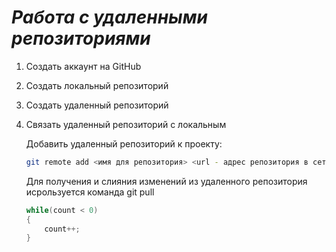 # ***Работа с удаленными репозиториями***

1. Создать аккаунт на GitHub
2. Создать локальный репозиторий
3. Создать удаленный репозиторий
4. Связать удаленный репозиторий с локальным

   Добавить удаленный репозиторий к проекту:
   ```Bash
   git remote add <имя для репозитория> <url - адрес репозитория в сети>
   ```
   Для получения и слияния изменений из удаленного репозитория исрользуется команда git pull
   
   ```Java
   while(count < 0)
   {
       count++;
   }
   ```
   
